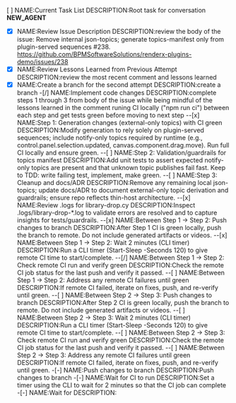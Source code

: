 [ ] NAME:Current Task List DESCRIPTION:Root task for conversation __NEW_AGENT__
-[x] NAME:Review Issue Description DESCRIPTION:review the body of the issue: Remove internal json-topics; generate topics-manifest only from plugin-served sequences #238. 
https://github.com/BPMSoftwareSolutions/renderx-plugins-demo/issues/238
-[x] NAME:Review Lessons Learned from Previous Attempt DESCRIPTION:review the most recent comment and lessons learned
-[x] NAME:Create a branch for the second attempt DESCRIPTION:create a branch
-[/] NAME:Implement code changes DESCRIPTION:complete steps 1 through 3 from body of the issue while being mindful of the lessons learned in the comment runing CI locally ("npm run ci") between each step and get tests green before moving to next step
--[x] NAME:Step 1: Generation changes (external-only topics) with CI green DESCRIPTION:Modify generation to rely solely on plugin-served sequences; include notify-only topics required by runtime (e.g., control.panel.selection.updated, canvas.component.drag.move). Run full CI locally and ensure green.
--[ ] NAME:Step 2: Validation/guardrails for topics manifest DESCRIPTION:Add unit tests to assert expected notify-only topics are present and that unknown topic publishes fail fast. Keep to TDD: write failing test, implement, make green.
--[ ] NAME:Step 3: Cleanup and docs/ADR DESCRIPTION:Remove any remaining local json-topics; update docs/ADR to document external-only topic derivation and guardrails; ensure repo reflects thin-host architecture.
--[x] NAME:Review .logs for library-drop.cy DESCRIPTION:Inspect .logs/library-drop-*.log to validate errors are resolved and to capture insights for tests/guardrails.
--[x] NAME:Between Step 1 → Step 2: Push changes to branch DESCRIPTION:After Step 1 CI is green locally, push the branch to remote. Do not include generated artifacts or videos.
--[x] NAME:Between Step 1 → Step 2: Wait 2 minutes (CLI timer) DESCRIPTION:Run a CLI timer (Start-Sleep -Seconds 120) to give remote CI time to start/complete.
--[/] NAME:Between Step 1 → Step 2: Check remote CI run and verify green DESCRIPTION:Check the remote CI job status for the last push and verify it passed.
--[ ] NAME:Between Step 1 → Step 2: Address any remote CI failures until green DESCRIPTION:If remote CI failed, iterate on fixes, push, and re-verify until green.
--[ ] NAME:Between Step 2 → Step 3: Push changes to branch DESCRIPTION:After Step 2 CI is green locally, push the branch to remote. Do not include generated artifacts or videos.
--[ ] NAME:Between Step 2 → Step 3: Wait 2 minutes (CLI timer) DESCRIPTION:Run a CLI timer (Start-Sleep -Seconds 120) to give remote CI time to start/complete.
--[ ] NAME:Between Step 2 → Step 3: Check remote CI run and verify green DESCRIPTION:Check the remote CI job status for the last push and verify it passed.
--[ ] NAME:Between Step 2 → Step 3: Address any remote CI failures until green DESCRIPTION:If remote CI failed, iterate on fixes, push, and re-verify until green.
-[-] NAME:Push changes to branch DESCRIPTION:Push changes to branch
-[-] NAME:Wait for CI to run DESCRIPTION:Set a timer using the CLI to wait for 2 minutes so that the CI job can complete
-[-] NAME:Wait for DESCRIPTION: